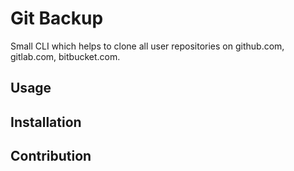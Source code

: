 # Git Backup

Small CLI which helps to clone all user repositories on github.com, gitlab.com, bitbucket.com.

## Usage


## Installation


## Contribution